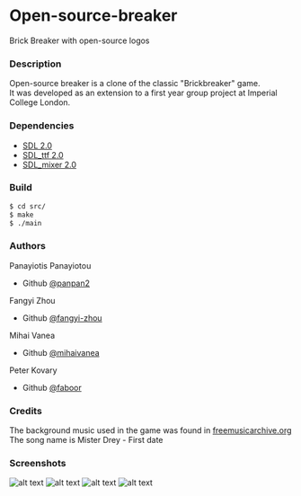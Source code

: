 # Open-source-breaker
Brick Breaker with open-source logos

### Description
Open-source breaker is a clone of the classic "Brickbreaker" game.   
It was developed as an extension to a first year group project at Imperial College London.

### Dependencies
  - [SDL 2.0](https://www.libsdl.org/download-2.0.php)
  - [SDL_ttf 2.0](https://www.libsdl.org/projects/SDL_ttf/)
  - [SDL_mixer 2.0](https://www.libsdl.org/projects/SDL_mixer/)
    
### Build
```sh
$ cd src/
$ make
$ ./main
```

### Authors
Panayiotis Panayiotou
- Github [@panpan2](https://github.com/panpan2)

Fangyi Zhou
- Github [@fangyi-zhou](https://github.com/fangyi-zhou)

Mihai Vanea
- Github [@mihaivanea](https://github.com/mihaivanea)
 
Peter Kovary
- Github [@faboor](https://github.com/faboor)

### Credits
The background music used in the game was found in [freemusicarchive.org](https://freemusicarchive.org)   
The song name is Mister Drey - First date

### Screenshots
![alt text](https://raw.githubusercontent.com/panpan2/Open-source-breaker/master/images/level1.png)
![alt text](https://raw.githubusercontent.com/panpan2/Open-source-breaker/master/images/level2.png)
![alt text](https://raw.githubusercontent.com/panpan2/Open-source-breaker/master/images/level3.png)
![alt text](https://raw.githubusercontent.com/panpan2/Open-source-breaker/master/images/level4.png)

